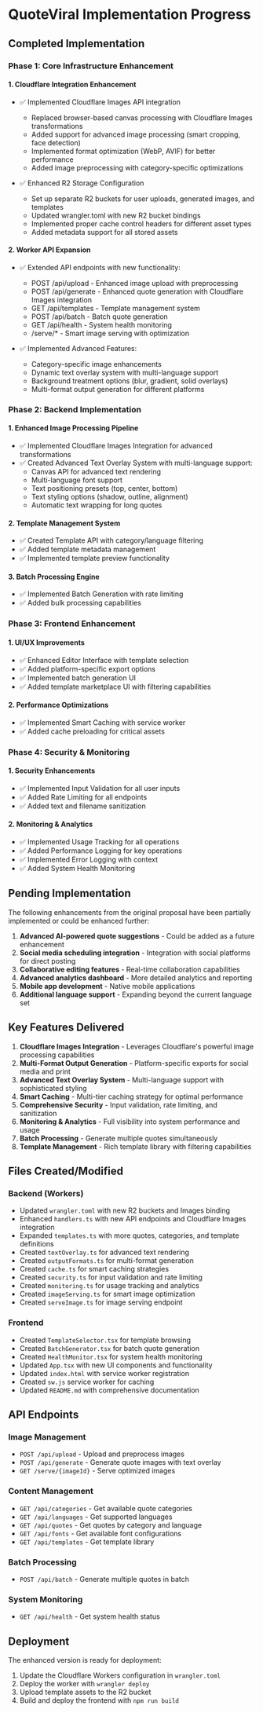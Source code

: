# QuoteViral Implementation Progress

## Completed Implementation

### Phase 1: Core Infrastructure Enhancement

#### 1. Cloudflare Integration Enhancement
- ✅ Implemented Cloudflare Images API integration
  - Replaced browser-based canvas processing with Cloudflare Images transformations
  - Added support for advanced image processing (smart cropping, face detection)
  - Implemented format optimization (WebP, AVIF) for better performance
  - Added image preprocessing with category-specific optimizations

- ✅ Enhanced R2 Storage Configuration
  - Set up separate R2 buckets for user uploads, generated images, and templates
  - Updated wrangler.toml with new R2 bucket bindings
  - Implemented proper cache control headers for different asset types
  - Added metadata support for all stored assets

#### 2. Worker API Expansion
- ✅ Extended API endpoints with new functionality:
  - POST /api/upload - Enhanced image upload with preprocessing
  - POST /api/generate - Enhanced quote generation with Cloudflare Images integration
  - GET /api/templates - Template management system
  - POST /api/batch - Batch quote generation
  - GET /api/health - System health monitoring
  - /serve/* - Smart image serving with optimization

- ✅ Implemented Advanced Features:
  - Category-specific image enhancements
  - Dynamic text overlay system with multi-language support
  - Background treatment options (blur, gradient, solid overlays)
  - Multi-format output generation for different platforms

### Phase 2: Backend Implementation

#### 1. Enhanced Image Processing Pipeline
- ✅ Implemented Cloudflare Images Integration for advanced transformations
- ✅ Created Advanced Text Overlay System with multi-language support:
  - Canvas API for advanced text rendering
  - Multi-language font support
  - Text positioning presets (top, center, bottom)
  - Text styling options (shadow, outline, alignment)
  - Automatic text wrapping for long quotes

#### 2. Template Management System
- ✅ Created Template API with category/language filtering
- ✅ Added template metadata management
- ✅ Implemented template preview functionality

#### 3. Batch Processing Engine
- ✅ Implemented Batch Generation with rate limiting
- ✅ Added bulk processing capabilities

### Phase 3: Frontend Enhancement

#### 1. UI/UX Improvements
- ✅ Enhanced Editor Interface with template selection
- ✅ Added platform-specific export options
- ✅ Implemented batch generation UI
- ✅ Added template marketplace UI with filtering capabilities

#### 2. Performance Optimizations
- ✅ Implemented Smart Caching with service worker
- ✅ Added cache preloading for critical assets

### Phase 4: Security & Monitoring

#### 1. Security Enhancements
- ✅ Implemented Input Validation for all user inputs
- ✅ Added Rate Limiting for all endpoints
- ✅ Added text and filename sanitization

#### 2. Monitoring & Analytics
- ✅ Implemented Usage Tracking for all operations
- ✅ Added Performance Logging for key operations
- ✅ Implemented Error Logging with context
- ✅ Added System Health Monitoring

## Pending Implementation

The following enhancements from the original proposal have been partially implemented or could be enhanced further:

1. **Advanced AI-powered quote suggestions** - Could be added as a future enhancement
2. **Social media scheduling integration** - Integration with social platforms for direct posting
3. **Collaborative editing features** - Real-time collaboration capabilities
4. **Advanced analytics dashboard** - More detailed analytics and reporting
5. **Mobile app development** - Native mobile applications
6. **Additional language support** - Expanding beyond the current language set

## Key Features Delivered

1. **Cloudflare Images Integration** - Leverages Cloudflare's powerful image processing capabilities
2. **Multi-Format Output Generation** - Platform-specific exports for social media and print
3. **Advanced Text Overlay System** - Multi-language support with sophisticated styling
4. **Smart Caching** - Multi-tier caching strategy for optimal performance
5. **Comprehensive Security** - Input validation, rate limiting, and sanitization
6. **Monitoring & Analytics** - Full visibility into system performance and usage
7. **Batch Processing** - Generate multiple quotes simultaneously
8. **Template Management** - Rich template library with filtering capabilities

## Files Created/Modified

### Backend (Workers)
- Updated `wrangler.toml` with new R2 buckets and Images binding
- Enhanced `handlers.ts` with new API endpoints and Cloudflare Images integration
- Expanded `templates.ts` with more quotes, categories, and template definitions
- Created `textOverlay.ts` for advanced text rendering
- Created `outputFormats.ts` for multi-format generation
- Created `cache.ts` for smart caching strategies
- Created `security.ts` for input validation and rate limiting
- Created `monitoring.ts` for usage tracking and analytics
- Created `imageServing.ts` for smart image optimization
- Created `serveImage.ts` for image serving endpoint

### Frontend
- Created `TemplateSelector.tsx` for template browsing
- Created `BatchGenerator.tsx` for batch quote generation
- Created `HealthMonitor.tsx` for system health monitoring
- Updated `App.tsx` with new UI components and functionality
- Updated `index.html` with service worker registration
- Created `sw.js` service worker for caching
- Updated `README.md` with comprehensive documentation

## API Endpoints

### Image Management
- `POST /api/upload` - Upload and preprocess images
- `POST /api/generate` - Generate quote images with text overlay
- `GET /serve/{imageId}` - Serve optimized images

### Content Management
- `GET /api/categories` - Get available quote categories
- `GET /api/languages` - Get supported languages
- `GET /api/quotes` - Get quotes by category and language
- `GET /api/fonts` - Get available font configurations
- `GET /api/templates` - Get template library

### Batch Processing
- `POST /api/batch` - Generate multiple quotes in batch

### System Monitoring
- `GET /api/health` - Get system health status

## Deployment

The enhanced version is ready for deployment:
1. Update the Cloudflare Workers configuration in `wrangler.toml`
2. Deploy the worker with `wrangler deploy`
3. Upload template assets to the R2 bucket
4. Build and deploy the frontend with `npm run build`